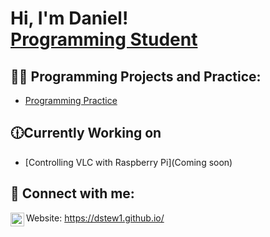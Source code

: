 <h1>Hi, I'm Daniel! <br/><a href="https://www.linkedin.com/in/daniel-stewart-programming/">Programming Student</a></h1>

<h2>👨‍💻 Programming Projects and Practice:</h2>

  - [Programming Practice](https://github.com/dstew1/Practice-Programming)

<h2>🕧Currently Working on</h2>

- [Controlling VLC with Raspberry Pi](Coming soon)


<h2> 🤳 Connect with me:</h2>

[<img align="left" alt="dstew1 | LinkedIn" width="22px" src="https://cdn.jsdelivr.net/npm/simple-icons@v3/icons/linkedin.svg" />][linkedin]


[linkedin]: https://www.linkedin.com/in/daniel-stewart-programming/
Website: https://dstew1.github.io/ 
